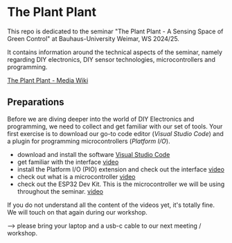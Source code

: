 # The Plant Plant

This repo is dedicated to the seminar "The Plant Plant - A Sensing Space of Green Control" at Bauhaus-University Weimar, WS 2024/25.

It contains information around the technical aspects of the seminar, namely regarding DIY electronics, DIY sensor technologies, microcontrollers and programming.

[The Plant Plant - Media Wiki](https://www.uni-weimar.de/kunst-und-gestaltung/wiki/GMU:The_Plant_Plant)


## Preparations

Before we are diving deeper into the world of DIY Electronics and programming, we need to collect and get familiar with our set of tools. Your first exercise is to download our go-to code editor (*Visual Studio Code*) and a plugin for programming microcontrollers (*Platform I/O*).

- download and install the software [Visual Studio Code](https://code.visualstudio.com/)
- get familiar with the interface [video]([https://www.youtube.com/watch?v=VqCgcpAypFQ](https://www.youtube.com/watch?v=EUJlVYggR1Y))
- install the Platform I/O (PIO) extension and check out the interface [video](https://www.youtube.com/watch?v=PYSy_PLjytQ)
- check out what is a microcontroller [video](https://www.coursera.org/lecture/adding-electronics-to-rapid-prototypes/what-is-a-microcontroller-ixvF0?utm_medium=sem&utm_source=gg&utm_campaign=B2C_EMEA__coursera_FTCOF_career-academy_pmax-multiple-audiences-country-multi&campaignid=20858198824&adgroupid=&device=c&keyword=&matchtype=&network=x&devicemodel=&adposition=&creativeid=&hide_mobile_promo&gad_source=2&gclid=Cj0KCQjw99e4BhDiARIsAISE7P_s_pTyHS_niVnGHkCF8gyC_9ml_EXtmRzS5yz2NkcuhRP1rhmoQG8aAhpoEALw_wcB)
- check out the ESP32 Dev Kit. This is the microcontroller we will be using throughout the seminar. [video](https://www.youtube.com/watch?v=vmhonasafQ4)

If you do not understand all the content of the videos yet, it's totally fine. We will touch on that again during our workshop.

--> please bring your laptop and a usb-c cable to our next meeting / workshop.

